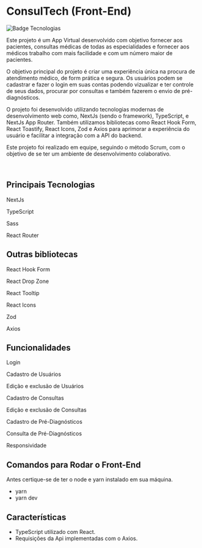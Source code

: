 # ConsulTech (Front-End)
![Badge Tecnologias](https://img.shields.io/badge/Tecnologias-NextJS%20|%20Sass%20|%20Typescript%20-informational)

Este projeto é um App Virtual desenvolvido com objetivo fornecer aos pacientes, consultas médicas de todas as especialidades e fornecer aos médicos trabalho com mais facilidade e com um número maior de pacientes.

O objetivo principal do projeto é criar uma experiência única na procura de atendimento médico, de form prática e segura. Os usuários podem se cadastrar e fazer o login em suas contas podendo vizualizar e ter controle de seus dados, procurar por consultas e também fazerem o envio de pré-diagnósticos.

O projeto foi desenvolvido utilizando tecnologias modernas de desenvolvimento web como, NextJs (sendo o framework), TypeScript, e NextJs App Router. Também utilizamos bibliotecas como React Hook Form, React Toastify, React Icons, Zod e Axios para aprimorar a experiência do usuário e facilitar a integração com a API do backend.

Este projeto foi realizado em equipe, seguindo o método Scrum, com o objetivo de se ter um ambiente de desenvolvimento colaborativo.


<br>


## Principais Tecnologias
<p>NextJs</p>
<p>TypeScript</p>
<p>Sass</p>
<p>React Router</p>

## Outras bibliotecas 
<p>React Hook Form</p>
<p>React Drop Zone</p>
<p>React Tooltip</p>
<p>React Icons</p>
<p>Zod</p>
<p>Axios</p>

## Funcionalidades
<p> Login</p>
<p> Cadastro de Usuários</p>
<p> Edição e exclusão de Usuários</p>
<p> Cadastro de Consultas</p>
<p> Edição e exclusão de Consultas</p>
<p> Cadastro de Pré-Diagnósticos</p>
<p> Consulta de Pré-Diagnósticos</p>
<p> Responsividade</p>

## Comandos para Rodar o Front-End

<p>Antes certique-se de ter o node e yarn instalado em sua máquina.</p>

<ul>
    <li>yarn</li>
    <li>yarn dev</li>
</ul>

## Características
<ul>
    <li>TypeScript utilizado com React.</li>
    <li>Requisições da Api implementadas com o Axios.</li>
</ul>




